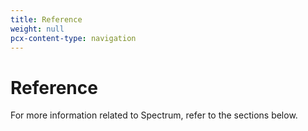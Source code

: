 ```yaml
---
title: Reference
weight: null
pcx-content-type: navigation
---
```


# Reference

For more information related to Spectrum, refer to the sections below.

<DirectoryListing path="/reference" />